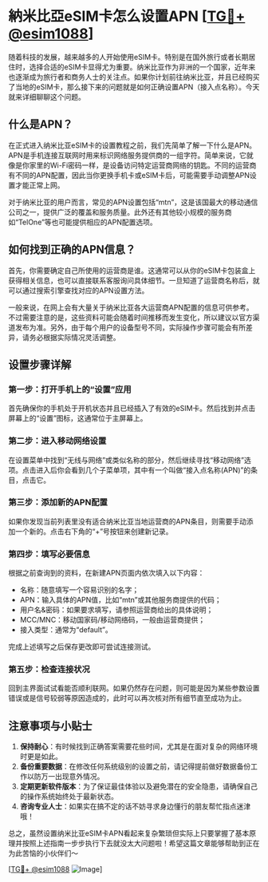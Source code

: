 # 納米比亞eSIM卡怎么设置APN [[TG💪+ @esim1088](https://t.me/s/esim1088)]

随着科技的发展，越来越多的人开始使用eSIM卡。特别是在国外旅行或者长期居住时，选择合适的eSIM卡显得尤为重要。纳米比亚作为非洲的一个国家，近年来也逐渐成为旅行者和商务人士的关注点。如果你计划前往纳米比亚，并且已经购买了当地的eSIM卡，那么接下来的问题就是如何正确设置APN（接入点名称）。今天就来详细聊聊这个问题。

## 什么是APN？

在正式进入纳米比亚eSIM卡的设置教程之前，我们先简单了解一下什么是APN。APN是手机连接互联网时用来标识网络服务提供商的一组字符。简单来说，它就像是你家里的Wi-Fi密码一样，是设备访问特定运营商网络的钥匙。不同的运营商有不同的APN配置，因此当你更换手机卡或eSIM卡后，可能需要手动调整APN设置才能正常上网。

对于纳米比亚的用户而言，常见的APN设置包括“mtn”，这是该国最大的移动通信公司之一，提供广泛的覆盖和服务质量。此外还有其他较小规模的服务商如“TelOne”等也可能提供相应的APN配置选项。

## 如何找到正确的APN信息？

首先，你需要确定自己所使用的运营商是谁。这通常可以从你的eSIM卡包装盒上获得相关信息，也可以直接联系客服询问具体细节。一旦知道了运营商名称后，就可以通过搜索引擎查找对应的APN设置方法。

一般来说，在网上会有大量关于纳米比亚各大运营商APN配置的信息可供参考。不过需要注意的是，这些资料可能会随着时间推移而发生变化，所以建议以官方渠道发布为准。另外，由于每个用户的设备型号不同，实际操作步骤可能会有所差异，请务必根据实际情况灵活调整。

## 设置步骤详解

### 第一步：打开手机上的“设置”应用
首先确保你的手机处于开机状态并且已经插入了有效的eSIM卡。然后找到并点击屏幕上的“设置”图标，这通常位于主屏幕上。

### 第二步：进入移动网络设置
在设置菜单中找到“无线与网络”或类似名称的部分，然后继续寻找“移动网络”选项。点击进入后你会看到几个子菜单项，其中有一个叫做“接入点名称(APN)”的条目，点击它。

### 第三步：添加新的APN配置
如果你发现当前列表里没有适合纳米比亚当地运营商的APN条目，则需要手动添加一个新的。点击右下角的“+”号按钮来创建新记录。

### 第四步：填写必要信息
根据之前查询到的资料，在新建APN页面内依次填入以下内容：
- 名称：随意填写一个容易识别的名字；
- APN：输入具体的APN值，比如“mtn”或其他服务商提供的代码；
- 用户名&密码：如果要求填写，请参照运营商给出的具体说明；
- MCC/MNC：移动国家码/移动网络码，一般由运营商提供；
- 接入类型：通常为“default”。

完成上述填写之后保存更改即可尝试连接测试。

### 第五步：检查连接状况
回到主界面试试看能否顺利联网。如果仍然存在问题，则可能是因为某些参数设置错误或是信号较弱等原因造成的，此时可以再次核对所有细节直至成功为止。

## 注意事项与小贴士

1. **保持耐心**：有时候找到正确答案需要花些时间，尤其是在面对复杂的网络环境时更是如此。
2. **备份重要数据**：在修改任何系统级别的设置之前，请记得提前做好数据备份工作以防万一出现意外情况。
3. **定期更新软件版本**：为了保证最佳体验以及避免潜在的安全隐患，请确保自己的操作系统始终处于最新状态。
4. **咨询专业人士**：如果实在搞不定的话不妨寻求身边懂行的朋友帮忙指点迷津哦！

总之，虽然设置纳米比亚eSIM卡APN看起来复杂繁琐但实际上只要掌握了基本原理并按照上述指南一步步执行下去就没太大问题啦！希望这篇文章能够帮助到正在为此苦恼的小伙伴们～

[[TG💪+ @esim1088](https://t.me/s/esim1088) ![Image](https://i.postimg.cc/4NQfJmqS/Snipaste-2025-05-13-00-14-12.png)]